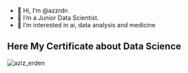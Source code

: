 - 👋 Hi, I’m @azzrdn
- 🌱 I’m a Junior Data Scientist.
- 👀 I’m interested in ai, data analysis and medicine

## Here My Certificate about Data Science
![aziz_erden](https://user-images.githubusercontent.com/38587388/236794501-819289ff-8fe6-4c64-aae9-47c85957d2bc.jpg)

<!---
azzrdn/azzrdn is a ✨ special ✨ repository because its `README.md` (this file) appears on your GitHub profile.
You can click the Preview link to take a look at your changes.
--->

